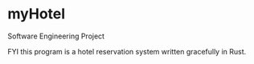 # myHotel
Software Engineering Project

FYI this program is a hotel reservation system written gracefully in Rust.
